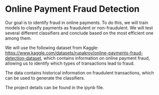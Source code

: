 
# Online Payment Fraud Detection

Our goal is to identify fraud in online payments. To do this, we will train models to classify payments as fraudulent or non-fraudulent. We will test several different classifiers and conclude based on the most efficient one among them.

We will use the following dataset from Kaggle: https://www.kaggle.com/datasets/rupakroy/online-payments-fraud-detection-dataset, which contains information on online payment fraud, allowing us to identify which types of transactions lead to fraud.

The data contains historical information on fraudulent transactions, which can be used to generate the classifiers.

The project details can be found in the ipynb file.
